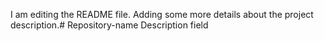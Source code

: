 I am editing the README file. Adding some more details about the project description.# Repository-name
Description field
